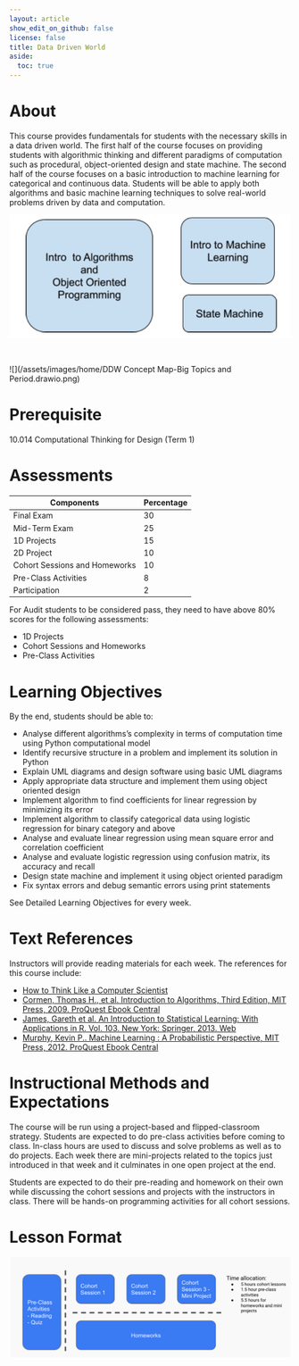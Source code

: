 ```yaml
---
layout: article
show_edit_on_github: false
license: false
title: Data Driven World
aside:
  toc: true
---
```


# About

This course provides fundamentals for students with the necessary skills in a data driven world. The first half of the course focuses on providing students with algorithmic thinking and different paradigms of computation such as procedural, object-oriented design and state machine. The second half of the course focuses on a basic introduction to machine learning for categorical and continuous data. Students will be able to apply both algorithms and basic machine learning techniques to solve real-world problems driven by data and computation. 

![](/assets/images/home/course_overview.png)

<br>

![](/assets/images/home/DDW Concept Map-Big Topics and Period.drawio.png)

# Prerequisite	

10.014 Computational Thinking for Design (Term 1)

# Assessments

| Components                    | Percentage |
|-------------------------------|------------|
| Final Exam                    | 30         |
| Mid-Term Exam                 | 25         |
| 1D Projects                   | 15         |
| 2D Project                    | 10         |
| Cohort Sessions and Homeworks | 10         |
| Pre-Class Activities          | 8          |
| Participation                 | 2          |

For Audit students to be considered pass, they need to have above 80% scores for the following assessments:
- 1D Projects
- Cohort Sessions and Homeworks
- Pre-Class Activities

# Learning Objectives

By the end, students should be able to:

- Analyse different algorithms’s complexity in terms of computation time using Python computational model
- Identify recursive structure in a problem and implement its solution in Python
- Explain UML diagrams and design software using basic UML diagrams
- Apply appropriate data structure and implement them using object oriented design
- Implement algorithm to find coefficients for linear regression by minimizing its error
- Implement algorithm to classify categorical data using logistic regression for binary category and above
- Analyse and evaluate linear regression using mean square error and correlation coefficient
- Analyse and evaluate logistic regression using confusion matrix, its accuracy and recall 
- Design state machine and implement it using object oriented paradigm 	
- Fix syntax errors and debug semantic errors using print statements

See Detailed Learning Objectives for every week.

# Text References

Instructors will provide reading materials for each week. The references for this course include:
- [How to Think Like a Computer Scientist](https://runestone.academy/runestone/books/published/thinkcspy/index.html)
- [Cormen, Thomas H., et al. Introduction to Algorithms, Third Edition, MIT Press, 2009. ProQuest Ebook Central](https://ebookcentral.proquest.com/lib/sutd/detail.action?docID=3339142)
- [James, Gareth et al. An Introduction to Statistical Learning: With Applications in R. Vol. 103. New York: Springer, 2013. Web](https://sutd.primo.exlibrisgroup.com/permalink/65SUTD_INST/1gbmki4/cdi_askewsholts_vlebooks_9781461471387)
- [Murphy, Kevin P.. Machine Learning : A Probabilistic Perspective, MIT Press, 2012. ProQuest Ebook Central](https://ebookcentral.proquest.com/lib/sutd/detail.action?docID=3339490)

# Instructional Methods and Expectations

The course will be run using a project-based and flipped-classroom strategy. Students are expected to do pre-class activities before coming to class. In-class hours are used to discuss and solve problems as well as to do projects. Each week there are mini-projects related to the topics just introduced in that week and it culminates in one open project at the end. 

Students are expected to do their pre-reading and homework on their own while discussing the cohort sessions and projects with the instructors in class. There will be hands-on programming activities for all cohort sessions. 

# Lesson Format

![](/assets/images/home/lesson_format.png)



